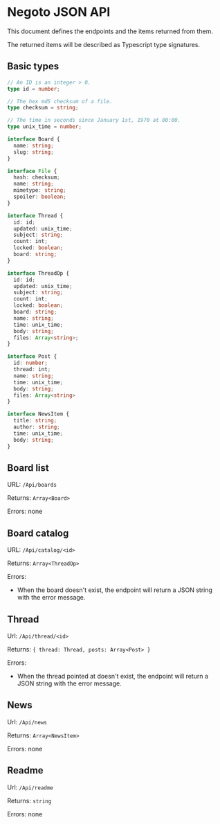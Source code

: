 # Negoto JSON API
This document defines the endpoints and the items returned from them.

The returned items will be described as Typescript type signatures.


## Basic types

```typescript
// An ID is an integer > 0.
type id = number;

// The hex md5 checksum of a file.
type checksum = string;

// The time in seconds since January 1st, 1970 at 00:00.
type unix_time = number;

interface Board {
  name: string;
  slug: string;
}

interface File {
  hash: checksum;
  name: string;
  mimetype: string;
  spoiler: boolean;
}

interface Thread {
  id: id;
  updated: unix_time;
  subject: string;
  count: int;
  locked: boolean;
  board: string;
}

interface ThreadOp {
  id: id;
  updated: unix_time;
  subject: string;
  count: int;
  locked: boolean;
  board: string;
  name: string;
  time: unix_time;
  body: string;
  files: Array<string>;
}

interface Post {
  id: number;
  thread: int;
  name: string;
  time: unix_time;
  body: string;
  files: Array<string>
}

interface NewsItem {
  title: string;
  author: string;
  time: unix_time;
  body: string;
}
```


## Board list

URL: `/Api/boards`

Returns: `Array<Board>`

Errors: none


## Board catalog

URL: `/Api/catalog/<id>`

Returns: `Array<ThreadOp>`

Errors:
* When the board doesn't exist, the endpoint will return a JSON string
  with the error message.


## Thread

Url: `/Api/thread/<id>`

Returns: `{ thread: Thread, posts: Array<Post> }`

Errors:
* When the thread pointed at doesn't exist, the endpoint will return a
  JSON string with the error message.


## News

Url: `/Api/news`

Returns: `Array<NewsItem>`

Errors: none


## Readme

Url: `/Api/readme`

Returns: `string`

Errors: none
